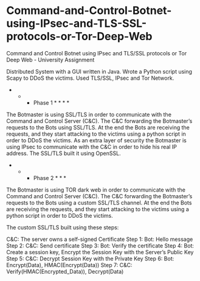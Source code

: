 # Command-and-Control-Botnet-using-IPsec-and-TLS-SSL-protocols-or-Tor-Deep-Web

Command and Control Botnet using IPsec and TLS/SSL protocols or Tor Deep Web - University Assignment

Distributed System with a GUI written in Java.
Wrote a Python script using Scapy to DDoS the victims.
Used TLS/SSL, IPsec and Tor Network.

* * * Phase 1 * * * *

The Botmaster is using SSL/TLS in order to communicate with the Command and Control Server (C&C).
The C&C forwarding the Botmaster’s requests to the Bots using SSL/TLS.
At the end the Bots are receiving the requests, and they start attacking to the victims using a python script in order to DDoS the victims.
As an extra layer of security the Botmaster is using IPsec to communicate with the C&C in order to hide his real IP address.
The SSL/TLS built it using OpenSSL.

* * * Phase 2 * * * 

The Botmaster is using TOR dark web in order to communicate with the Command and Control Server (C&C). The C&C forwarding the Botmaster’s requests to the Bots using a custom SSL/TLS channel. At the end the Bots are receiving the requests, and they start attacking to the victims using a python script in order to DDoS the victims.

The custom SSL/TLS built using these steps:

C&C:
The server owns a self-signed Certificate
Step 1:
Bot: Hello message
Step 2:
C&C: Send certificate
Step 3:
Bot: Verify the certificate
Step 4:
Bot: Create a session key, Encrypt the Session Key with the Server’s Public Key
Step 5:
C&C:
Decrypt Session Key with the Private Key
Step 6:
Bot: Encrypt(Data), HMAC(Encrypt(Data))
Step 7:
C&C: Verify(HMAC(Encrypted_Data)), Decrypt(Data)
